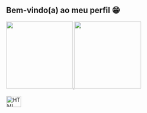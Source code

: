 ## Bem-vindo(a) ao meu perfil 😁

 <div>
  <a href="https://github.com/CristianRZago">
  <img height="180em" src="https://github-readme-stats.vercel.app/api?username=danielmsouza&show_icons=true&theme=tokyonight&include_all_commits=true&count_private=true"/>
  <img height="180em" src="https://github-readme-stats.vercel.app/api/top-langs/?username=danielmhsouza&layout=compact&langs_count=6&theme=tokyonight"/>
</div>
<div style="display: inline_block"><br>
  <img align="center" alt="HTML" height="30" width="40" src="https://cdn.jsdelivr.net/gh/devicons/devicon/icons/cplusplus/cplusplus-original.svg" />
  
</div>
